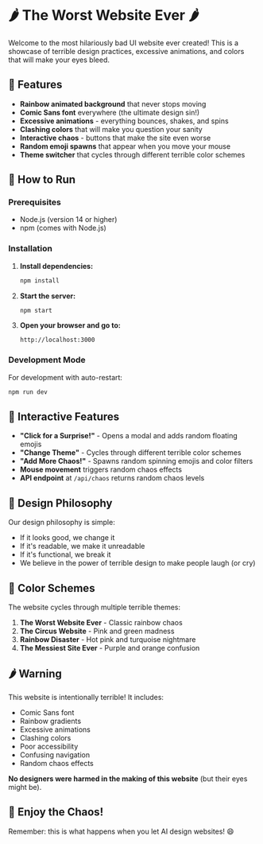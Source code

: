 # 🌶️ The Worst Website Ever 🌶️

Welcome to the most hilariously bad UI website ever created! This is a showcase of terrible design practices, excessive animations, and colors that will make your eyes bleed.

## 🎪 Features

- **Rainbow animated background** that never stops moving
- **Comic Sans font** everywhere (the ultimate design sin!)
- **Excessive animations** - everything bounces, shakes, and spins
- **Clashing colors** that will make you question your sanity
- **Interactive chaos** - buttons that make the site even worse
- **Random emoji spawns** that appear when you move your mouse
- **Theme switcher** that cycles through different terrible color schemes

## 🚀 How to Run

### Prerequisites
- Node.js (version 14 or higher)
- npm (comes with Node.js)

### Installation

1. **Install dependencies:**
   ```bash
   npm install
   ```

2. **Start the server:**
   ```bash
   npm start
   ```

3. **Open your browser and go to:**
   ```
   http://localhost:3000
   ```

### Development Mode

For development with auto-restart:
```bash
npm run dev
```

## 🎯 Interactive Features

- **"Click for a Surprise!"** - Opens a modal and adds random floating emojis
- **"Change Theme"** - Cycles through different terrible color schemes
- **"Add More Chaos!"** - Spawns random spinning emojis and color filters
- **Mouse movement** triggers random chaos effects
- **API endpoint** at `/api/chaos` returns random chaos levels

## 💩 Design Philosophy

Our design philosophy is simple:
- If it looks good, we change it
- If it's readable, we make it unreadable  
- If it's functional, we break it
- We believe in the power of terrible design to make people laugh (or cry)

## 🎨 Color Schemes

The website cycles through multiple terrible themes:
1. **The Worst Website Ever** - Classic rainbow chaos
2. **The Circus Website** - Pink and green madness
3. **Rainbow Disaster** - Hot pink and turquoise nightmare
4. **The Messiest Site Ever** - Purple and orange confusion

## 🌶️ Warning

This website is intentionally terrible! It includes:
- Comic Sans font
- Rainbow gradients
- Excessive animations
- Clashing colors
- Poor accessibility
- Confusing navigation
- Random chaos effects

**No designers were harmed in the making of this website** (but their eyes might be).

## 🎪 Enjoy the Chaos!

Remember: this is what happens when you let AI design websites! 😄 
